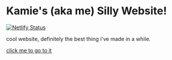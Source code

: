 # Kamie's (aka me) Silly Website!
[![Netlify Status](https://api.netlify.com/api/v1/badges/18a53d17-f187-42a3-8638-22d93ee5c0ac/deploy-status)](https://app.netlify.com/projects/kamies-silly-website/deploys)

cool website, definitely the best thing i've made in a while.

[click me to go to it](https://kamies-silly-website.netlify.app/index.html)